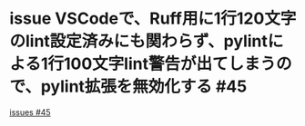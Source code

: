 # issue VSCodeで、Ruff用に1行120文字のlint設定済みにも関わらず、pylintによる1行100文字lint警告が出てしまうので、pylint拡張を無効化する #45
[issues #45](https://github.com/cat2151/cat-file-watcher/issues/45)


